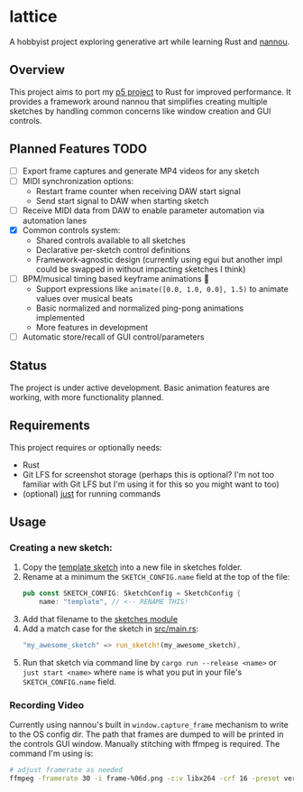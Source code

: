 # lattice

A hobbyist project exploring generative art while learning Rust and
[nannou][nannou-link].

## Overview

This project aims to port my [p5 project][p5-link] to Rust for improved
performance. It provides a framework around nannou that simplifies creating
multiple sketches by handling common concerns like window creation and GUI
controls.

## Planned Features TODO

- [ ] Export frame captures and generate MP4 videos for any sketch
- [ ] MIDI synchronization options:
  - Restart frame counter when receiving DAW start signal
  - Send start signal to DAW when starting sketch
- [ ] Receive MIDI data from DAW to enable parameter automation via automation
      lanes
- [x] Common controls system:
  - Shared controls available to all sketches
  - Declarative per-sketch control definitions
  - Framework-agnostic design (currently using egui but another impl could be
    swapped in without impacting sketches I think)
- [ ] BPM/musical timing based keyframe animations 🚧
  - Support expressions like `animate([0.0, 1.0, 0.0], 1.5)` to animate values
    over musical beats
  - Basic normalized and normalized ping-pong animations implemented
  - More features in development
- [ ] Automatic store/recall of GUI control/parameters

## Status

The project is under active development. Basic animation features are working,
with more functionality planned.

## Requirements

This project requires or optionally needs:

- Rust
- Git LFS for screenshot storage (perhaps this is optional? I'm not too familiar
  with Git LFS but I'm using it for this so you might want to too)
- (optional) [just][just-link] for running commands

## Usage

### Creating a new sketch:

1. Copy the [template sketch][template-link] into a new file in sketches folder.
2. Rename at a minimum the `SKETCH_CONFIG.name` field at the top of the file:
   ```rust
   pub const SKETCH_CONFIG: SketchConfig = SketchConfig {
       name: "template", // <-- RENAME THIS!
   ```
3. Add that filename to the [sketches module][module-link]
4. Add a match case for the sketch in [src/main.rs][main-link]:
   ```rust
   "my_awesome_sketch" => run_sketch!(my_awesome_sketch),
   ```
5. Run that sketch via command line by `cargo run --release <name>` or
   `just start <name>` where `name` is what you put in your file's
   `SKETCH_CONFIG.name` field.

### Recording Video

Currently using nannou's built in `window.capture_frame` mechanism to write to
the OS config dir. The path that frames are dumped to will be printed in the
controls GUI window. Manually stitching with ffmpeg is required. The command I'm
using is:

```sh
# adjust framerate as needed
ffmpeg -framerate 30 -i frame-%06d.png -c:v libx264 -crf 16 -preset veryslow -pix_fmt yuv444p ~/Movies/Lattice.mp4
```

[nannou-link]: https://github.com/nannou-org/nannou
[p5-link]: https://github.com/Lokua/p5/tree/main
[just-link]: https://github.com/casey/just
[template-link]: src/sketches/template.rs
[module-link]: src/sketches/mod.res
[main-link]: src/main.rs
